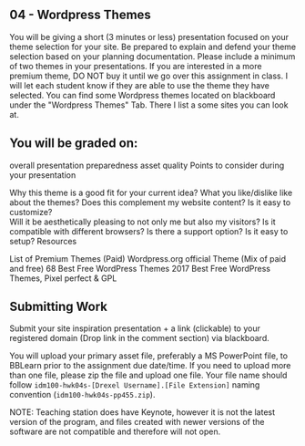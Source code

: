 ## 04 - Wordpress Themes

You will be giving a short (3 minutes or less) presentation focused on your theme selection for your site. Be prepared to explain and defend your theme selection based on your planning documentation. Please include a minimum of two themes in your presentations. If you are interested in a more premium theme, DO NOT buy it until we go over this assignment in class. I will let each student know if they are able to use the theme they have selected. You can find some Wordpress themes located on blackboard under the "Wordpress Themes" Tab. There I list a some sites you can look at.

## You will be graded on:

overall presentation
preparedness
asset quality
Points to consider during your presentation

Why this theme is a good fit for your current idea?
What you like/dislike like about the themes?
Does this complement my website content?
Is it easy to customize?  
Will it be aesthetically pleasing to not only me but also my visitors?
Is it compatible with different browsers?
Is there a support option?
Is it easy to setup?
Resources 

List of Premium Themes (Paid)
Wordpress.org official Theme (Mix of paid and free)
68 Best Free WordPress Themes 2017
Best Free WordPress Themes, Pixel perfect & GPL

## Submitting Work
Submit your site inspiration presentation + a link (clickable) to your registered domain (Drop link in the comment section) via blackboard.

You will upload your primary asset file, preferably a MS PowerPoint file, to BBLearn prior to the assignment due date/time. If you need to upload more than one file, please zip the file and upload one file. Your file name should follow `idm100-hwk04s-[Drexel Username].[File Extension]` naming convention (`idm100-hwk04s-pp455.zip`). 

NOTE: Teaching station does have Keynote, however it is not the latest version of the program, and files created with newer versions of the software are not compatible and therefore will not open.
